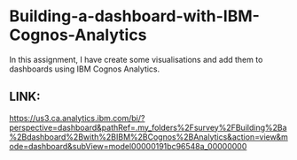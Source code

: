 # Building-a-dashboard-with-IBM-Cognos-Analytics
In this assignment, I have create some visualisations and add them to dashboards using IBM Cognos Analytics.
## LINK: 
https://us3.ca.analytics.ibm.com/bi/?perspective=dashboard&pathRef=.my_folders%2Fsurvey%2FBuilding%2Ba%2Bdashboard%2Bwith%2BIBM%2BCognos%2BAnalytics&action=view&mode=dashboard&subView=model00000191bc96548a_00000000
